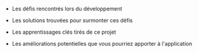 - Les défis rencontrés lors du développement



- Les solutions trouvées pour surmonter ces défis



- Les apprentissages clés tirés de ce projet



- Les améliorations potentielles que vous pourriez apporter à l'application